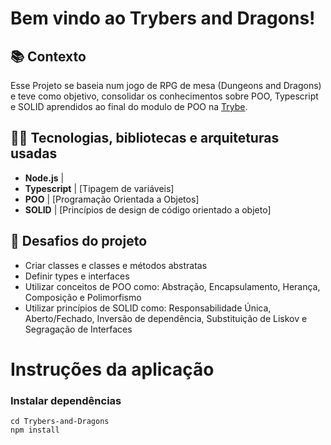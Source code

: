 # Bem vindo ao Trybers and Dragons!

## :books: Contexto
Esse Projeto se baseia num jogo de RPG de mesa (Dungeons and Dragons) e teve como objetivo, consolidar os conhecimentos sobre POO, Typescript e SOLID aprendidos ao final do modulo de POO na [Trybe](https://app.betrybe.com/). 

## :man_technologist: Tecnologias, bibliotecas e arquiteturas usadas
  * __Node.js__ | 
  * __Typescript__ | [Tipagem de variáveis]
  * __POO__ | [Programação Orientada a Objetos]
  * __SOLID__ | [Princípios de design de código orientado a objeto]
  
## :memo: Desafios do projeto
* Criar classes e classes e métodos abstratas
* Definir types e interfaces
* Utilizar conceitos de POO como: Abstração, Encapsulamento, Herança, Composição e Polimorfismo
* Utilizar princípios de SOLID como: Responsabilidade Única, Aberto/Fechado, Inversão de dependência, Substituição de Liskov e Segragação de Interfaces

# Instruções da aplicação
### Instalar dependências
```
cd Trybers-and-Dragons
npm install
```
